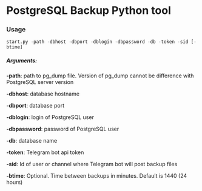 # PostgreSQL Backup Python tool
### Usage
```shell script
start.py -path -dbhost -dbport -dblogin -dbpassword -db -token -sid [-btime]
```

##### Arguments:
**-path**: path to pg_dump file. Version of pg_dump cannot be difference with PostgreSQL server version

**-dbhost**: database hostname

**-dbport**: database port

**-dblogin**: login of PostgreSQL user

**-dbpassword**: password of PostgreSQL user

**-db**: database name

**-token**: Telegram bot api token

**-sid**: Id of user or channel where Telegram bot will post backup files

**-btime**: Optional. Time between backups in minutes. Default is 1440 (24 hours)